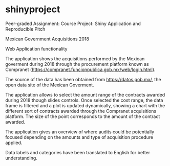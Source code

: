 # shinyproject
Peer-graded Assignment: Course Project: Shiny Application and Reproducible Pitch

<Bold>Mexican Government Acquisitions 2018</Bold>

<Bold>Web Application functionality</Bold>

The application shows the acquisitions performed by the Mexican goverment during 2018 through the procurement platform known as Compranet (https://compranet.funcionpublica.gob.mx/web/login.html). 

The source of the data has been obtained from https://datos.gob.mx/, the open data site of the Mexican Goverment.  

The application allows to select the amount range of the contracts awarded during 2018 though slides controls. Once selected the cost range, the data frame is filtered and a plot is updated dynamically, showing a chart with the different sort of contracts awarded through the Compranet acquisitions platform.  The size of the point corresponds to the amount of the contract awarded.

The application gives an overview of where audits could be potentially focused depending on the amounts and type of acquisition procedure applied. 

Data labels and categories have been translated to English for better understanding.
